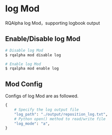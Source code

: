 # log Mod

RQAlpha log Mod，supporting logbook output

## Enable/Disable log Mod

```bash
# Disable log Mod
$ rqalpha mod disable log

# Enable log Mod
$ rqalpha mod enable log
```

## Mod Config

Configs of log Mod are as followed.

```python
{
    # Specify the log output file
    "log_path": "./output/reposition_log.txt",
    # Python open() method to read/write file
    "log_mode": "a",
}
```